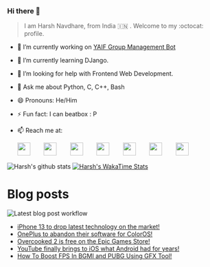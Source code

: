 ### Hi there 👋

> I am Harsh Navdhare, from India :india: . Welcome to my :octocat: profile.

* 🔭 I’m currently working on [YAIF Group Management Bot](https://github.com/YAIFoundation/YAR_Manager_Bot)
* 🌱 I’m currently learning DJango.
* 🤔 I’m looking for help with Frontend Web Development.
* 💬 Ask me about Python, C, C++, Bash
* 😄 Pronouns: He/Him
* ⚡ Fun fact: I can beatbox : P
* 📫 Reach me at: 
 

    [<img src="https://simpleicons.org/icons/instagram.svg" width="30">](https://www.instagram.com/plus_infinity.hn) &nbsp;&nbsp;&nbsp;&nbsp;&nbsp;&nbsp;
    [<img src="https://simpleicons.org/icons/facebook.svg" width="30">](https://www.facebook.com/harsh.navdhare.infinity) &nbsp;&nbsp;&nbsp;&nbsp;&nbsp;&nbsp; 
    [<img src="https://simpleicons.org/icons/twitter.svg" width="30">](https://twitter.com/hnavdhare) &nbsp;&nbsp;&nbsp;&nbsp;&nbsp;&nbsp; 
    [<img src="https://simpleicons.org/icons/xdadevelopers.svg" width="30">](https://forum.xda-developers.com/member.php?u=8122486) &nbsp;&nbsp;&nbsp;&nbsp;&nbsp;&nbsp; 
    [<img src="https://simpleicons.org/icons/telegram.svg" width="30">](https://t.me/infinitEplus) &nbsp;&nbsp;&nbsp;&nbsp;&nbsp;&nbsp;
    [<img src="https://simpleicons.org/icons/snapchat.svg" width="30">](https://www.snapchat.com/add/plus.infinity) &nbsp;&nbsp;&nbsp;&nbsp;&nbsp;&nbsp; 
    [<img src="https://simpleicons.org/icons/gmail.svg" width="30">](mailto:navdhareharsh2001@gmail.com)

 
 

![Harsh's github stats](https://github-readme-stats-infinity-plus.vercel.app/api?username=infinity-plus&show_icons=true&count_private=true&theme=dark) [![Harsh's WakaTime Stats](https://github-readme-stats-infinity-plus.vercel.app/api/wakatime?username=infinity_plus&theme=dark)](https://wakatime.com/@infinity_plus)

# Blog posts

![Latest blog post workflow](https://github.com/infinity-plus/infinity-plus/workflows/Latest%20blog%20post%20workflow/badge.svg)

<!-- BLOG-POST-LIST:START -->
- [iPhone 13 to drop latest technology on the market!](https://spadebee.com/2021/06/22/iphone-13-to-drop-latest-technology-on-the-market/?utm_source=rss&utm_medium=rss&utm_campaign=iphone-13-to-drop-latest-technology-on-the-market)
- [OnePlus to abandon their software for ColorOS!](https://spadebee.com/2021/06/20/oneplus-to-abandon-their-software-for-coloros/?utm_source=rss&utm_medium=rss&utm_campaign=oneplus-to-abandon-their-software-for-coloros)
- [Overcooked 2 is free on the Epic Games Store!](https://spadebee.com/2021/06/20/overcooked-2-is-free-on-the-epic-games-store/?utm_source=rss&utm_medium=rss&utm_campaign=overcooked-2-is-free-on-the-epic-games-store)
- [YouTube finally brings to iOS what Android had for years!](https://spadebee.com/2021/06/19/youtube-finally-brings-to-ios-what-android-had-for-years/?utm_source=rss&utm_medium=rss&utm_campaign=youtube-finally-brings-to-ios-what-android-had-for-years)
- [How To Boost FPS In BGMI and PUBG Using GFX Tool!](https://spadebee.com/2021/06/19/boost-fps-in-bgmi-using-gfx-tool/?utm_source=rss&utm_medium=rss&utm_campaign=boost-fps-in-bgmi-using-gfx-tool)
<!-- BLOG-POST-LIST:END -->
